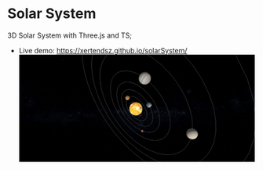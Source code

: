 # Solar System
3D Solar System with Three.js and TS;
- Live demo: https://xertendsz.github.io/solarSystem/
![solarsys](./src/image.png)
